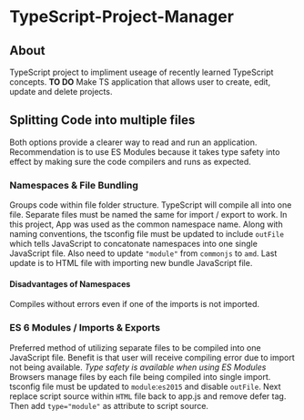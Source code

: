 # TypeScript-Project-Manager

## About

TypeScript project to impliment useage of recently learned TypeScript concepts. **TO DO** Make TS application that allows user to create, edit, update and delete projects.

## Splitting Code into multiple files

Both options provide a clearer way to read and run an application. Recommendation is to use ES Modules because it takes type safety into effect by making sure the code compilers and runs as expected.

### Namespaces & File Bundling

Groups code within file folder structure. TypeScript will compile all into one file. Separate files must be named the same for import / export to work. In this project, App was used as the common namespace name. Along with naming conventions, the tsconfig file must be updated to include `outFile` which tells JavaScript to concatonate namespaces into one single JavaScript file. Also need to update `"module"` from `commonjs` to `amd`. Last update is to HTML file with importing new bundle JavaScript file.

#### Disadvantages of Namespaces

Compiles without errors even if one of the imports is not imported.

### ES 6 Modules / Imports & Exports

Preferred method of utilizing separate files to be compiled into one JavaScript file. Benefit is that user will receive compiling error due to import not being available. _Type safety is available when using ES Modules_
Browsers manage files by each file being compiled into single import. tsconfig file must be updated to `module`:`es2015` and disable `outFile`. Next replace script source within `HTML` file back to app.js and remove defer tag. Then add `type="module"` as attribute to script source.
